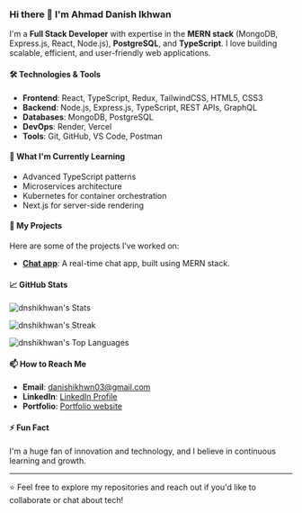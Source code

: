 ### Hi there 👋 I'm Ahmad Danish Ikhwan

I'm a **Full Stack Developer** with expertise in the **MERN stack** (MongoDB, Express.js, React, Node.js), **PostgreSQL**, and **TypeScript**. I love building scalable, efficient, and user-friendly web applications. 

#### 🛠️ Technologies & Tools

- **Frontend**: React, TypeScript, Redux, TailwindCSS, HTML5, CSS3
- **Backend**: Node.js, Express.js, TypeScript, REST APIs, GraphQL
- **Databases**: MongoDB, PostgreSQL
- **DevOps**: Render, Vercel
- **Tools**: Git, GitHub, VS Code, Postman

#### 🌱 What I'm Currently Learning

- Advanced TypeScript patterns
- Microservices architecture
- Kubernetes for container orchestration
- Next.js for server-side rendering

#### 💼 My Projects

Here are some of the projects I've worked on:

- **[Chat app]([https://github.com/your-username/project-1](https://www.message.project.danishikhwan.dev/))**: A real-time chat app, built using MERN stack.

#### 📈 GitHub Stats

![dnshikhwan's Stats](https://github-readme-stats.vercel.app/api?username=dnshikhwan&theme=dark&show_icons=true&hide_border=true&count_private=true)

![dnshikhwan's Streak](https://github-readme-streak-stats.herokuapp.com/?user=dnshikhwan&theme=dark&hide_border=true)

![dnshikhwan's Top Languages](https://github-readme-stats.vercel.app/api/top-langs/?username=dnshikhwan&theme=dark&show_icons=true&hide_border=true&layout=compact)

#### 📫 How to Reach Me

- **Email**: [danishikhwn03@gmail.com](mailto:danishikhwn03@gmail.com)
- **LinkedIn**: [LinkedIn Profile](https://my.linkedin.com/in/ahmad-danish-ikhwan-bin-zairul-akhbar-6895a215a)
- **Portfolio**: [Portfolio website](https://danishikhwan.dev)

#### ⚡ Fun Fact

I'm a huge fan of innovation and technology, and I believe in continuous learning and growth.

---

⭐️ Feel free to explore my repositories and reach out if you'd like to collaborate or chat about tech!
